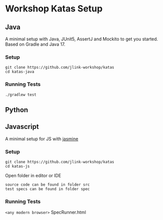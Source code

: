 # Workshop Katas Setup

## Java

A minimal setup with Java, JUnit5, AssertJ and Mockito to get you started.
Based on Gradle and Java 17.

### Setup

```
git clone https://github.com/jlink-workshop/katas
cd katas-java
```

### Running Tests

```
./gradlew test
```

## Python

## Javascript

A minimal setup for JS with [jasmine](http://jasmine.github.io/)

### Setup

```
git clone https://github.com/jlink-workshop/katas
cd katas-js
```

Open folder in editor or IDE

    source code can be found in folder src
    test specs can be found in folder spec

### Running Tests

`<any modern browser>` SpecRunner.html